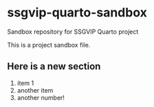 # ssgvip-quarto-sandbox
Sandbox repository for SSGVIP Quarto project

This is a project sandbox file.

## Here is a new section

1. item 1
1. another item
1. another number!

